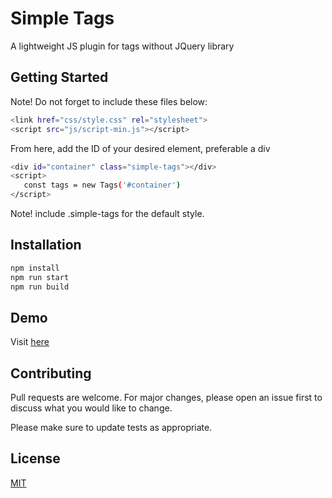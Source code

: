 # Simple Tags

A lightweight JS plugin for tags without JQuery library

## Getting Started

Note! Do not forget to include these files below:


```bash
<link href="css/style.css" rel="stylesheet">
<script src="js/script-min.js"></script>
```
From here, add the ID of your desired element, preferable a div

```bash
<div id="container" class="simple-tags"></div>
<script>
   const tags = new Tags('#container')
</script>
```
Note! include .simple-tags for the default style.

## Installation
```bash
npm install 
npm run start
npm run build
```
## Demo
Visit [here](https://demo.kurtobando.com/play-with-js/simple-tags)
## Contributing
Pull requests are welcome. For major changes, please open an issue first to discuss what you would like to change.

Please make sure to update tests as appropriate.

## License
[MIT](https://choosealicense.com/licenses/mit/)
